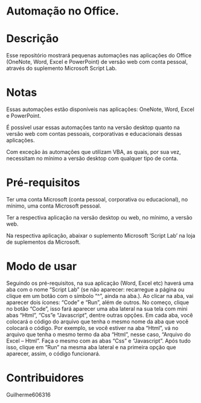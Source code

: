 # Automação no Office. 


# Descrição  

Esse repositório mostrará pequenas automações nas aplicações do Office (OneNote, Word, Excel e PowerPoint) de versão web com conta pessoal, através do suplemento Microsoft Script Lab. 

# Notas 

Essas automações estão disponíveis nas aplicações: OneNote, Word, Excel e PowerPoint.  

É possível usar essas automações tanto na versão desktop quanto na versão web com contas pessoais, corporativas e educacionais dessas aplicações.  

Com exceção às automações que utilizam VBA, as quais, por sua vez, necessitam no mínimo a versão desktop com qualquer tipo de conta. 

 

# Pré-requisitos 

Ter uma conta Microsoft (conta pessoal, corporativa ou educacional), no mínimo, uma conta Microsoft pessoal.  

Ter a respectiva aplicação na versão desktop ou web, no mínimo, a versão web. 

Na respectiva aplicação, abaixar o suplemento Microsoft ‘Script Lab’ na loja de suplementos da Microsoft. 

 

# Modo de usar  

Seguindo os pré-requisitos, na sua aplicação (Word, Excel etc) haverá uma aba com o nome “Script Lab” (se não aparecer: recarregue a página ou clique em um botão com o símbolo “^”, ainda na aba.). Ao clicar na aba, vai aparecer dois ícones: “Code” e “Run”, além de outros. No começo, clique no botão “Code”, isso fará aparecer uma aba lateral na sua tela com mini abas “Html”, “Css”e “Javascript”, dentre outras opções. Em cada aba, você colocará o código do arquivo que tenha o mesmo nome da aba que você colocará o código. Por exemplo, se você estiver na aba “Html”, vá no arquivo que tenha o mesmo termo da aba “Html”, nesse caso, “Arquivo do Excel – Html”. Faça o mesmo com as abas “Css” e “Javascript”. Após tudo isso, clique em “Run” na mesma aba lateral e na primeira opção que aparecer, assim, o código funcionará. 

 

# Contribuidores 

Guilherme606316 

 
